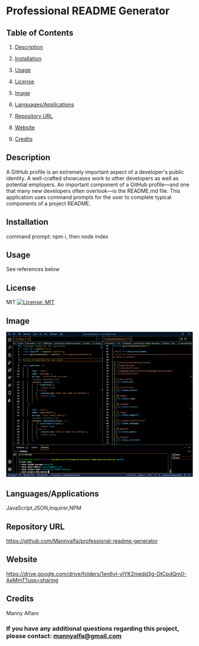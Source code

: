 # Professional README Generator
  
## Table of Contents

1. [Description](#description)

2. [Installation](#installation)

3. [Usage](#usage)

4. [License](#license)

5. [Image](#Image)

6. [Languages/Applications](#languages-applications)

7. [Repository URL](#repository-url)

8. [Website](#website)

9. [Credits](#credits)

## Description
A GitHub profile is an extremely important aspect of a developer's public identity. A well-crafted showcases work to other developers as well as potential employers. An important component of a GitHub profile—and one that many new developers often overlook—is the README.md file. This application uses command prompts for the user to complete typical components of a project README.

## Installation
command prompt: npm i, then node index

## Usage
See references below

## License
MIT [![License: MIT](https://img.shields.io/badge/License-MIT-yellow.svg)](https://opensource.org/licenses/MIT)

## Image
![screenshot](https://github.com/Mannyalfa/professional-readme-generator/blob/master/Develop/assets/screenshot.png)

## Languages/Applications
JavaScript,JSON,Inquirer,NPM

## Repository URL
https://github.com/Mannyalfa/professional-readme-generator 

## Website
https://drive.google.com/drive/folders/1en6yI-yIYK2medd3g-DtCpdQm0-AeMmT?usp=sharing   
    
## Credits
Manny Alfaro

### If you have any additional questions regarding this project, please contact: mannyalfa@gmail.com


    